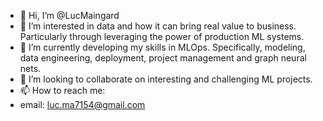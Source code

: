 - 👋 Hi, I’m @LucMaingard
- 👀 I’m interested in data and how it can bring real value to business. Particularly through leveraging the power of production ML systems.
- 🌱 I’m currently developing my skills in MLOps. Specifically, modeling, data engineering, deployment, project management and graph neural nets. 
- 💞️ I’m looking to collaborate on interesting and challenging ML projects.
- 📫 How to reach me: 
- email: luc.ma7154@gmail.com

<!---
LucMaingard/LucMaingard is a ✨ special ✨ repository because its `README.md` (this file) appears on your GitHub profile.
You can click the Preview link to take a look at your changes.
--->
